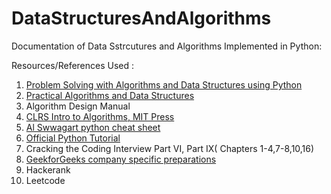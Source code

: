 # DataStructuresAndAlgorithms
Documentation of Data Sstrcutures and Algorithms Implemented in Python:

Resources/References Used :
1. [Problem Solving with Algorithms and Data Structures using Python](https://runestone.academy/runestone/books/published/pythonds/index.html)
2. [Practical Algorithms and Data Structures](https://bradfieldcs.com/algos/)
3. Algorithm Design Manual 
4. [CLRS Intro to Algorithms, MIT Press ](https://edutechlearners.com/download/Introduction_to_algorithms-3rd%20Edition.pdf)
5. [Al Swwagart python cheat sheet](https://www.pythoncheatsheet.org/)
6. [Official Python Tutorial](https://docs.python.org/3/tutorial/index.html)
7. Cracking the Coding Interview Part VI, Part IX( Chapters 1-4,7-8,10,16)
8. [GeekforGeeks company specific preparations](https://www.geeksforgeeks.org/company-preparation/)
9. Hackerank
10. Leetcode 


